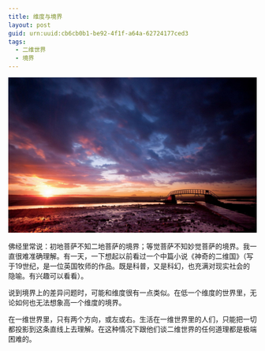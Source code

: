 ```yaml
---
title: 维度与境界
layout: post
guid: urn:uuid:cb6cb0b1-be92-4f1f-a64a-62724177ced3
tags:
  - 二维世界
  - 境界
---
```



[![](/media/files/2014/07/02/jdywd.png)](http://7vikpt.com1.z0.glb.clouddn.com/jdywd.png)

佛经里常说：初地菩萨不知二地菩萨的境界；等觉菩萨不知妙觉菩萨的境界。我一直很难准确理解。有一天，一下想起以前看过一个中篇小说《神奇的二维国》（写于19世纪，是一位英国牧师的作品。既是科普，又是科幻，也充满对现实社会的隐喻。有兴趣可以看看）。

说到境界上的差异问题时，可能和维度很有一点类似。在低一个维度的世界里，无论如何也无法想象高一个维度的境界。

在一维世界里，只有两个方向，或左或右。生活在一维世界里的人们，只能把一切都投影到这条直线上去理解。在这种情况下跟他们谈二维世界的任何道理都是极端困难的。